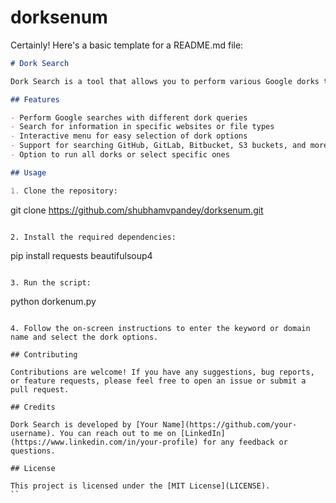 # dorksenum

Certainly! Here's a basic template for a README.md file:

```markdown
# Dork Search

Dork Search is a tool that allows you to perform various Google dorks to search for specific information on the web. It provides a menu-driven interface to select different dork options and displays the search results.

## Features

- Perform Google searches with different dork queries
- Search for information in specific websites or file types
- Interactive menu for easy selection of dork options
- Support for searching GitHub, GitLab, Bitbucket, S3 buckets, and more
- Option to run all dorks or select specific ones

## Usage

1. Clone the repository:

   ```
   git clone https://github.com/shubhamvpandey/dorksenum.git
   ```

2. Install the required dependencies:

   ```
   pip install requests beautifulsoup4
   ```

3. Run the script:

   ```
   python dorkenum.py
   ```

4. Follow the on-screen instructions to enter the keyword or domain name and select the dork options.

## Contributing

Contributions are welcome! If you have any suggestions, bug reports, or feature requests, please feel free to open an issue or submit a pull request.

## Credits

Dork Search is developed by [Your Name](https://github.com/your-username). You can reach out to me on [LinkedIn](https://www.linkedin.com/in/your-profile) for any feedback or questions.

## License

This project is licensed under the [MIT License](LICENSE).
``
